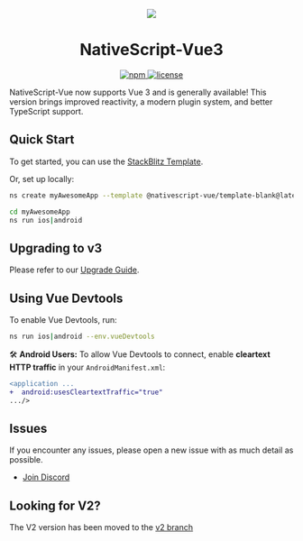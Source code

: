<p align="center">
  <img src="https://github.com/user-attachments/assets/2bbcb9c7-57ad-4649-9891-d1b901ac268f">
</p>

<h1 align="center">NativeScript-Vue3</h1>

<p align="center">
    <a href="https://www.npmjs.com/package/nativescript-vue">
       <img src="https://img.shields.io/npm/v/nativescript-vue/latest.svg" alt="npm"/>
    </a>
    <a href="https://github.com/nativescript-vue/nativescript-vue/blob/master/LICENSE">
       <img src="https://img.shields.io/github/license/nativescript-vue/nativescript-vue.svg" alt="license"/>
    </a>
</p>

NativeScript-Vue now supports Vue 3 and is generally available! This version brings improved reactivity, a modern plugin system, and better TypeScript support.

## Quick Start

To get started, you can use the [StackBlitz Template](https://stackblitz.com/fork/github/nativescript-vue/nativescript-vue/tree/main/packages/stackblitz-template?file=src%2Fcomponents%2FHome.vue&title=NativeScript%20Starter%20Vue3).

Or, set up locally:

```sh
ns create myAwesomeApp --template @nativescript-vue/template-blank@latest

cd myAwesomeApp
ns run ios|android
```

## Upgrading to v3

Please refer to our [Upgrade Guide](https://nativescript-vue.org/docs/essentials/upgrade-guide).

## Using Vue Devtools

To enable Vue Devtools, run:

```sh
ns run ios|android --env.vueDevtools
```

🛠️ **Android Users:**
To allow Vue Devtools to connect, enable **cleartext HTTP traffic** in your `AndroidManifest.xml`:

```diff
<application ...
+  android:usesCleartextTraffic="true"
.../>
```

## Issues

If you encounter any issues, please open a new issue with as much detail as possible.

- [Join Discord](https://nativescript.org/discord)

## Looking for V2?

The V2 version has been moved to the [v2 branch](https://github.com/nativescript-vue/nativescript-vue/tree/v2)
